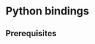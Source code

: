 # Python bindings

<!-- TODO(??): overview -->

## Prerequisites

<!-- TODO(??): build from source, pip -->

<!-- TODO(??): link to frontend docs -->
